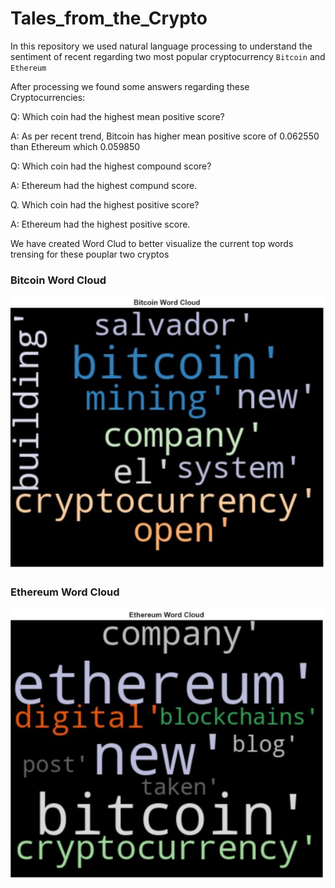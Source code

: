 # Tales_from_the_Crypto

In this repository we used natural language processing to understand the sentiment of recent regarding two most popular cryptocurrency `Bitcoin` and `Ethereum`

After processing we found some answers regarding these Cryptocurrencies:

Q: Which coin had the highest mean positive score?

A: As per recent trend, Bitcoin has higher mean positive score of 0.062550 than Ethereum which 0.059850

Q: Which coin had the highest compound score?

A: Ethereum had the highest compund score.

Q. Which coin had the highest positive score?

A: Ethereum had the highest positive score.

We have created Word Clud to better visualize the current top words trensing for these pouplar two cryptos

### Bitcoin Word Cloud
![alt=“”](https://github.com/Ashfaque-Rahman/Tales_from_the_Crypto/blob/main/Word_Cloud/btc_wc.JPG)

### Ethereum Word Cloud
![alt=“”](https://github.com/Ashfaque-Rahman/Tales_from_the_Crypto/blob/main/Word_Cloud/eth_wc.JPG)